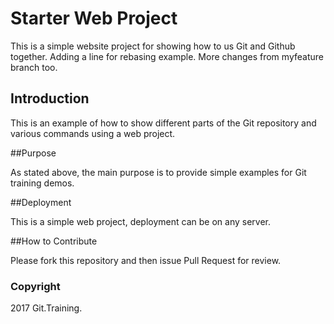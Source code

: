 # Starter Web Project

This is a simple website project for showing how to us Git and Github together. Adding a line for rebasing example. 
More changes from myfeature branch too.
## Introduction

This is an example of how to show different parts of the Git repository and various commands using a web project. 

##Purpose

As stated above, the main purpose is to provide simple examples for Git training demos. 

##Deployment

This is a simple web project, deployment can be on any server. 

##How to Contribute

Please fork this repository and then issue Pull Request for review. 

### Copyright
2017 Git.Training.